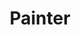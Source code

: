 ---
title: Painter
direct_url: https://projects.calebevans.me/painter/
category: fun
description: A simple painting app for expressing yourself
---